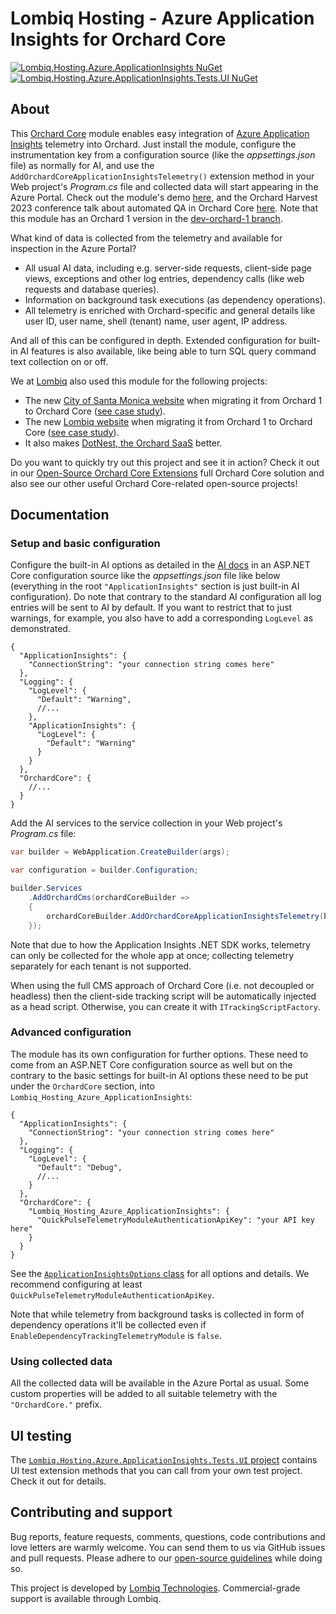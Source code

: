 # Lombiq Hosting - Azure Application Insights for Orchard Core

[![Lombiq.Hosting.Azure.ApplicationInsights NuGet](https://img.shields.io/nuget/v/Lombiq.Hosting.Azure.ApplicationInsights?label=Lombiq.Hosting.Azure.ApplicationInsights)](https://www.nuget.org/packages/Lombiq.Hosting.Azure.ApplicationInsights/) [![Lombiq.Hosting.Azure.ApplicationInsights.Tests.UI NuGet](https://img.shields.io/nuget/v/Lombiq.Hosting.Azure.ApplicationInsights.Tests.UI?label=Lombiq.Hosting.Azure.ApplicationInsights.Tests.UI)](https://www.nuget.org/packages/Lombiq.Hosting.Azure.ApplicationInsights.Tests.UI/)

## About

This [Orchard Core](https://orchardcore.net/) module enables easy integration of [Azure Application Insights](https://docs.microsoft.com/en-us/azure/azure-monitor/app/app-insights-overview) telemetry into Orchard. Just install the module, configure the instrumentation key from a configuration source (like the _appsettings.json_ file) as normally for AI, and use the `AddOrchardCoreApplicationInsightsTelemetry()` extension method in your Web project's _Program.cs_ file and collected data will start appearing in the Azure Portal. Check out the module's demo [here](https://www.youtube.com/watch?v=NKKR4R3UPog), and the Orchard Harvest 2023 conference talk about automated QA in Orchard Core [here](https://youtu.be/CHdhwD2NHBU). Note that this module has an Orchard 1 version in the [dev-orchard-1 branch](https://github.com/Lombiq/Orchard-Azure-Application-Insights/tree/dev-orchard-1).

What kind of data is collected from the telemetry and available for inspection in the Azure Portal?

- All usual AI data, including e.g. server-side requests, client-side page views, exceptions and other log entries, dependency calls (like web requests and database queries).
- Information on background task executions (as dependency operations).
- All telemetry is enriched with Orchard-specific and general details like user ID, user name, shell (tenant) name, user agent, IP address.

And all of this can be configured in depth. Extended configuration for built-in AI features is also available, like being able to turn SQL query command text collection on or off.

We at [Lombiq](https://lombiq.com/) also used this module for the following projects:

- The new [City of Santa Monica website](https://santamonica.gov/) when migrating it from Orchard 1 to Orchard Core ([see case study](https://lombiq.com/blog/helping-the-city-of-santa-monica-with-orchard-core-consulting)).
- The new [Lombiq website](https://lombiq.com/) when migrating it from Orchard 1 to Orchard Core ([see case study](https://lombiq.com/blog/how-we-renewed-and-migrated-lombiq-com-from-orchard-1-to-orchard-core)).
- It also makes [DotNest, the Orchard SaaS](https://dotnest.com/) better.

Do you want to quickly try out this project and see it in action? Check it out in our [Open-Source Orchard Core Extensions](https://github.com/Lombiq/Open-Source-Orchard-Core-Extensions) full Orchard Core solution and also see our other useful Orchard Core-related open-source projects!

## Documentation

### Setup and basic configuration

Configure the built-in AI options as detailed in the [AI docs](https://docs.microsoft.com/en-us/azure/azure-monitor/app/asp-net-core#using-applicationinsightsserviceoptions) in an ASP.NET Core configuration source like the _appsettings.json_ file like below (everything in the root `"ApplicationInsights"` section is just built-in AI configuration). Do note that contrary to the standard AI configuration all log entries will be sent to AI by default. If you want to restrict that to just warnings, for example, you also have to add a corresponding `LogLevel` as demonstrated.

```json5
{
  "ApplicationInsights": {
    "ConnectionString": "your connection string comes here"
  },
  "Logging": {
    "LogLevel": {
      "Default": "Warning",
      //...
    },
    "ApplicationInsights": {
      "LogLevel": {
        "Default": "Warning"
      }
    }
  },
  "OrchardCore": {
    //...
  }
}

```

Add the AI services to the service collection in your Web project's _Program.cs_ file:

```csharp
var builder = WebApplication.CreateBuilder(args);

var configuration = builder.Configuration;

builder.Services
    .AddOrchardCms(orchardCoreBuilder =>
    {
        orchardCoreBuilder.AddOrchardCoreApplicationInsightsTelemetry(builder.Services, configuration);
    });
```

Note that due to how the Application Insights .NET SDK works, telemetry can only be collected for the whole app at once; collecting telemetry separately for each tenant is not supported.

When using the full CMS approach of Orchard Core (i.e. not decoupled or headless) then the client-side tracking script will be automatically injected as a head script. Otherwise, you can create it with `ITrackingScriptFactory`.

### Advanced configuration

The module has its own configuration for further options. These need to come from an ASP.NET Core configuration source as well but on the contrary to the basic settings for built-in AI options these need to be put under the `OrchardCore` section, into `Lombiq_Hosting_Azure_ApplicationInsights`:

```json5
{
  "ApplicationInsights": {
    "ConnectionString": "your connection string comes here"
  },
  "Logging": {
    "LogLevel": {
      "Default": "Debug",
      //...
    }
  },
  "OrchardCore": {
    "Lombiq_Hosting_Azure_ApplicationInsights": {
      "QuickPulseTelemetryModuleAuthenticationApiKey": "your API key here"
    }
  }
}

```

See the [`ApplicationInsightsOptions` class](Lombiq.Hosting.Azure.ApplicationInsights/ApplicationInsightsOptions.cs) for all options and details. We recommend configuring at least `QuickPulseTelemetryModuleAuthenticationApiKey`.

Note that while telemetry from background tasks is collected in form of dependency operations it'll be collected even if `EnableDependencyTrackingTelemetryModule` is `false`.

### Using collected data

All the collected data will be available in the Azure Portal as usual. Some custom properties will be added to all suitable telemetry with the `"OrchardCore."` prefix.

## UI testing

The [`Lombiq.Hosting.Azure.ApplicationInsights.Tests.UI` project](Lombiq.Hosting.Azure.ApplicationInsights.Tests.UI/Readme.md) contains UI test extension methods that you can call from your own test project. Check it out for details.

## Contributing and support

Bug reports, feature requests, comments, questions, code contributions and love letters are warmly welcome. You can send them to us via GitHub issues and pull requests. Please adhere to our [open-source guidelines](https://lombiq.com/open-source-guidelines) while doing so.

This project is developed by [Lombiq Technologies](https://lombiq.com/). Commercial-grade support is available through Lombiq.
